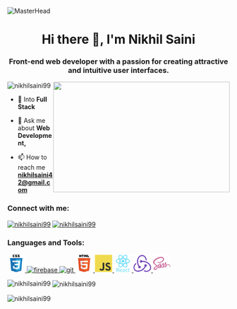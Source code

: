 ![MasterHead](https://images.unsplash.com/photo-1621839673705-6617adf9e890?ixlib=rb-4.0.3&ixid=MnwxMjA3fDB8MHxwaG90by1wYWdlfHx8fGVufDB8fHx8&auto=format&fit=crop&w=1632&q=80)
<h1 align="center">Hi there 👋, I'm Nikhil Saini</h1>


<h3 align="center">Front-end web developer with a passion for creating attractive and intuitive user interfaces.</h3>
<img align="right" src="https://media3.giphy.com/media/qgQUggAC3Pfv687qPC/giphy.gif?cid=ecf05e47b9bi5j4j3cv6h3bez8xyo55zx7s3pssaq9xtz8wz&rid=giphy.gif&ct=g" width="400" height="250">


<p align="left"> <img src="https://komarev.com/ghpvc/?username=nikhilsaini99&label=Profile%20views&color=0e75b6&style=flat" alt="nikhilsaini99" /> </p>

- 🌱 Into **Full Stack**

- 💬 Ask me about **Web Development,**

- 📫 How to reach me **nikhilsaini42@gmail.com**

<h3 align="left">Connect with me:</h3>
<p align="left">
<a href="https://dev.to/nikhilsaini99" target="blank"><img align="center" src="https://raw.githubusercontent.com/rahuldkjain/github-profile-readme-generator/master/src/images/icons/Social/devto.svg" alt="nikhilsaini99" height="30" width="40" /></a>
<a href="https://linkedin.com/in/nikhilsaini99" target="blank"><img align="center" src="https://raw.githubusercontent.com/rahuldkjain/github-profile-readme-generator/master/src/images/icons/Social/linked-in-alt.svg" alt="nikhilsaini99" height="30" width="40" /></a>
</p>

<h3 align="left">Languages and Tools:</h3>
<p align="left"> <a href="https://www.w3schools.com/css/" target="_blank" rel="noreferrer"> <img src="https://raw.githubusercontent.com/devicons/devicon/master/icons/css3/css3-original-wordmark.svg" alt="css3" width="40" height="40"/> </a> <a href="https://firebase.google.com/" target="_blank" rel="noreferrer"> <img src="https://www.vectorlogo.zone/logos/firebase/firebase-icon.svg" alt="firebase" width="40" height="40"/> </a> <a href="https://git-scm.com/" target="_blank" rel="noreferrer"> <img src="https://www.vectorlogo.zone/logos/git-scm/git-scm-icon.svg" alt="git" width="40" height="40"/> </a> <a href="https://www.w3.org/html/" target="_blank" rel="noreferrer"> <img src="https://raw.githubusercontent.com/devicons/devicon/master/icons/html5/html5-original-wordmark.svg" alt="html5" width="40" height="40"/> </a> <a href="https://developer.mozilla.org/en-US/docs/Web/JavaScript" target="_blank" rel="noreferrer"> <img src="https://raw.githubusercontent.com/devicons/devicon/master/icons/javascript/javascript-original.svg" alt="javascript" width="40" height="40"/> </a> <a href="https://reactjs.org/" target="_blank" rel="noreferrer"> <img src="https://raw.githubusercontent.com/devicons/devicon/master/icons/react/react-original-wordmark.svg" alt="react" width="40" height="40"/> </a> <a href="https://redux.js.org" target="_blank" rel="noreferrer"> <img src="https://raw.githubusercontent.com/devicons/devicon/master/icons/redux/redux-original.svg" alt="redux" width="40" height="40"/> </a> <a href="https://sass-lang.com" target="_blank" rel="noreferrer"> <img src="https://raw.githubusercontent.com/devicons/devicon/master/icons/sass/sass-original.svg" alt="sass" width="40" height="40"/> </a> </p>

<p><img align="left" src="https://github-readme-stats.vercel.app/api/top-langs?username=nikhilsaini99&show_icons=true&locale=en&layout=compact" alt="nikhilsaini99" /></p>

<p>&nbsp;<img align="center" src="https://github-readme-stats.vercel.app/api?username=nikhilsaini99&show_icons=true&locale=en" alt="nikhilsaini99" /></p>

<p><img align="center" src="https://github-readme-streak-stats.herokuapp.com/?user=nikhilsaini99&" alt="nikhilsaini99" /></p>
